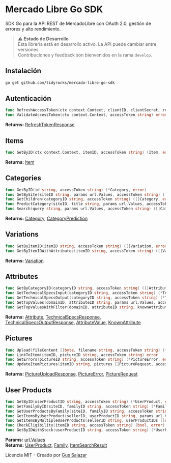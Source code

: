 # Mercado Libre Go SDK

SDK Go para la API REST de MercadoLibre con OAuth 2.0, gestión de errores y alto rendimiento.

> **⚠️ Estado de Desarrollo**  
> Esta librería está en desarrollo activo. La API puede cambiar entre versiones.  
> Contribuciones y feedback son bienvenidos en la rama `develop`.

## Instalación

```bash
go get github.com/tidyrocks/mercado-libre-go-sdk
```

## Autenticación

```go
func RefreshAccessToken(ctx context.Context, clientID, clientSecret, refreshToken string) (*RefreshTokenResponse, error)
func ValidateAccessToken(ctx context.Context, accessToken string) error
```

**Returns:** [RefreshTokenResponse](auth/types.go#L12)

## Items

```go
func GetByID(ctx context.Context, itemID, accessToken string) (Item, error)
```

**Returns:** [Item](items/types.go#L6)

## Categories

```go
func GetByID(id string, accessToken string) (*Category, error)
func GetBySite(siteID string, params url.Values, accessToken string) ([]Category, error)
func GetChildren(categoryID string, accessToken string) ([]Category, error)
func PredictCategory(siteID, title string, params url.Values, accessToken string) ([]CategoryPrediction, error)
func Search(query string, params url.Values, accessToken string) ([]Category, error)
```

**Returns:** [Category](categories/types.go#L4), [CategoryPrediction](categories/types.go#L17)

## Variations

```go
func GetByItemID(itemID string, accessToken string) ([]Variation, error)
func GetByItemIDWithAttributes(itemID string, accessToken string) ([]Variation, error)
```

**Returns:** [Variation](variations/types.go#L6)

## Attributes

```go
func GetByCategoryID(categoryID string, accessToken string) ([]Attribute, error)                      // attrs
func GetTechnicalSpecsInput(categoryID string, accessToken string) (*TechnicalSpecsResponse, error)    // attr_groups
func GetTechnicalSpecsOutput(categoryID string, accessToken string) (*TechnicalSpecsOutputResponse, error) // attr_groups
func GetTopValues(domainID, attributeID string, params url.Values, accessToken string) ([]AttributeValue, error) // attr_values
func GetTopValuesWithFilter(domainID, attributeID string, knownAttributes []KnownAttribute, accessToken string) ([]AttributeValue, error) // attr_values
```

**Returns:** [Attribute](attrs/types.go#L4), [TechnicalSpecsResponse](attr_groups/types.go#L4), [TechnicalSpecsOutputResponse](attr_groups/types.go#L23), [AttributeValue](attr_values/types.go#L4), [KnownAttribute](attr_values/types.go#L14)

## Pictures

```go
func Upload(fileContent []byte, filename string, accessToken string) (*PictureUploadResponse, error)
func LinkToItem(itemID, pictureID string, accessToken string) error
func GetErrors(pictureID string, accessToken string) (*PictureError, error)
func UpdateItemPictures(itemID string, pictures []PictureRequest, accessToken string) error
```

**Returns:** [PictureUploadResponse](pictures/types.go#L32), [PictureError](pictures/types.go#L25), [PictureRequest](pictures/types.go#L19)

## User Products

```go
func GetByID(userProductID string, accessToken string) (*UserProduct, error)
func GetFamilyByID(siteID, familyID string, accessToken string) (*Family, error)
func GetUserProductsByFamily(siteID, familyID string, accessToken string) ([]UserProduct, error)
func GetItemsByUserProduct(sellerID, userProductID string, params url.Values, accessToken string) (*ItemSearchResult, error)
func GetItemsByMultipleUserProducts(sellerID string, userProductIDs []string, params url.Values, accessToken string) (*ItemSearchResult, error)
func CheckEligibility(itemID string, accessToken string) (bool, error)
func GetByIDWithStock(userProductID string, accessToken string) (*UserProduct, error)
```

**Params:** [url.Values](https://pkg.go.dev/net/url#Values)  
**Returns:** [UserProduct](user_products/types.go#L6), [Family](user_products/types.go#L45), [ItemSearchResult](user_products/types.go#L25)

Licencia MIT - Creado por [Gus Salazar](https://www.linkedin.com/in/gussalazar/)
